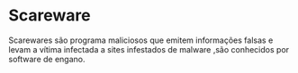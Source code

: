 # Scareware
Scarewares  são programa maliciosos que emitem informações falsas  e levam a vítima infectada a sites infestados de malware ,são conhecidos por software de engano.
